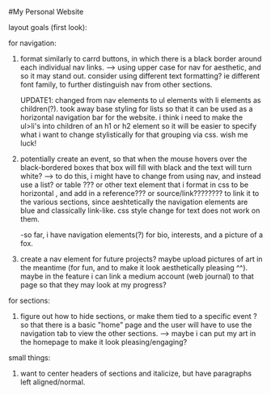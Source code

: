 #My Personal Website

layout goals (first look): 

for navigation:

1. format similarly to carrd buttons, in which there is a black border around each individual nav links. 
    --> using upper case for nav for aesthetic, and so it may stand out. consider using different text formatting? ie different font family, to further distinguish nav from other sections.
    
    UPDATE1: changed from nav elements to ul elements with li elements as children(?). took away base styling for lists so that it can be used as a horizontal navigation bar for the website. i think i need to make the ul>li's into children of an h1 or h2 element so it will be easier to specify what i want to change stylistically for that grouping via css. wish me luck! 

2. potentially create an event, so that when the mouse hovers over the black-bordered boxes that box will fill with black and the text will turn white? 
    --> to do this, i might have to change from using nav, and instead use a list? or table ??? or other text element that i format in css to be horizontal , and add in a reference??? or source/link???????? to link it to the various sections, since aeshtetically the navigation elements are blue and classically link-like. css style change for text does not work on them.

    -so far, i have navigation elements(?) for bio, interests, and a picture of a fox.
3. create a nav element for future projects? maybe upload pictures of art in the meantime (for fun, and to make it look aesthetically pleasing ^^). maybe in the feature i can link a medium account (web journal) to that page so that they may look at my progress? 

for sections: 

1. figure out how to hide sections, or make them tied to a specific event ? so that there is a basic "home" page and the user will have to use the navigation tab to view the other sections. 
    --> maybe i can put my art in the homepage to make it look pleasing/engaging? 

small things: 
1. want to center headers of sections and italicize, but have paragraphs left aligned/normal. 